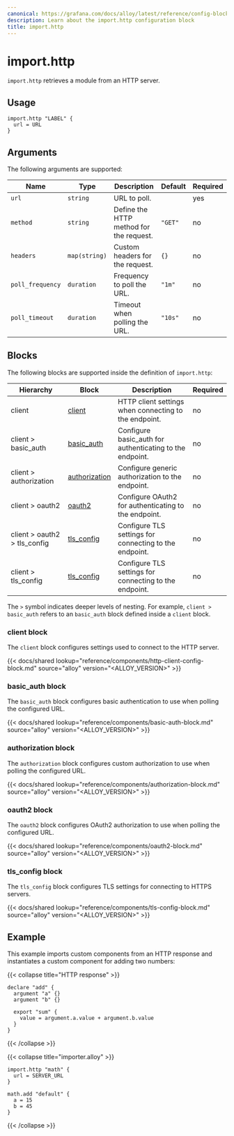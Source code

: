 ```yaml
---
canonical: https://grafana.com/docs/alloy/latest/reference/config-blocks/import.http/
description: Learn about the import.http configuration block
title: import.http
---
```


# import.http

`import.http` retrieves a module from an HTTP server.

## Usage

```alloy
import.http "LABEL" {
  url = URL
}
```

## Arguments

The following arguments are supported:

Name             | Type          | Description                             | Default | Required
-----------------|---------------|-----------------------------------------|---------|---------
`url`            | `string`      | URL to poll.                            |         | yes
`method`         | `string`      | Define the HTTP method for the request. | `"GET"` | no
`headers`        | `map(string)` | Custom headers for the request.         | `{}`    | no
`poll_frequency` | `duration`    | Frequency to poll the URL.              | `"1m"`  | no
`poll_timeout`   | `duration`    | Timeout when polling the URL.           | `"10s"` | no

## Blocks

The following blocks are supported inside the definition of `import.http`:

Hierarchy                    | Block             | Description                                              | Required
-----------------------------|-------------------|----------------------------------------------------------|---------
client                       | [client][]        | HTTP client settings when connecting to the endpoint.    | no
client > basic_auth          | [basic_auth][]    | Configure basic_auth for authenticating to the endpoint. | no
client > authorization       | [authorization][] | Configure generic authorization to the endpoint.         | no
client > oauth2              | [oauth2][]        | Configure OAuth2 for authenticating to the endpoint.     | no
client > oauth2 > tls_config | [tls_config][]    | Configure TLS settings for connecting to the endpoint.   | no
client > tls_config          | [tls_config][]    | Configure TLS settings for connecting to the endpoint.   | no

The `>` symbol indicates deeper levels of nesting.
For example, `client > basic_auth` refers to an `basic_auth` block defined inside a `client` block.

### client block

The `client` block configures settings used to connect to the HTTP server.

{{< docs/shared lookup="reference/components/http-client-config-block.md" source="alloy" version="<ALLOY_VERSION>" >}}

### basic_auth block

The `basic_auth` block configures basic authentication to use when polling the configured URL.

{{< docs/shared lookup="reference/components/basic-auth-block.md" source="alloy" version="<ALLOY_VERSION>" >}}

### authorization block

The `authorization` block configures custom authorization to use when polling the configured URL.

{{< docs/shared lookup="reference/components/authorization-block.md" source="alloy" version="<ALLOY_VERSION>" >}}

### oauth2 block

The `oauth2` block configures OAuth2 authorization to use when polling the configured URL.

{{< docs/shared lookup="reference/components/oauth2-block.md" source="alloy" version="<ALLOY_VERSION>" >}}

### tls_config block

The `tls_config` block configures TLS settings for connecting to HTTPS servers.

{{< docs/shared lookup="reference/components/tls-config-block.md" source="alloy" version="<ALLOY_VERSION>" >}}

## Example

This example imports custom components from an HTTP response and instantiates a custom component for adding two numbers:

{{< collapse title="HTTP response" >}}
```alloy
declare "add" {
  argument "a" {}
  argument "b" {}

  export "sum" {
    value = argument.a.value + argument.b.value
  }
}
```
{{< /collapse >}}

{{< collapse title="importer.alloy" >}}
```alloy
import.http "math" {
  url = SERVER_URL
}

math.add "default" {
  a = 15
  b = 45
}
```
{{< /collapse >}}

[client]: #client-block
[basic_auth]: #basic_auth-block
[authorization]: #authorization-block
[oauth2]: #oauth2-block
[tls_config]: #tls_config-block